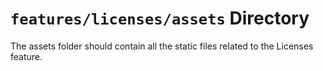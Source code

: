 # `features/licenses/assets` Directory

The assets folder should contain all the static files related to the Licenses feature.
